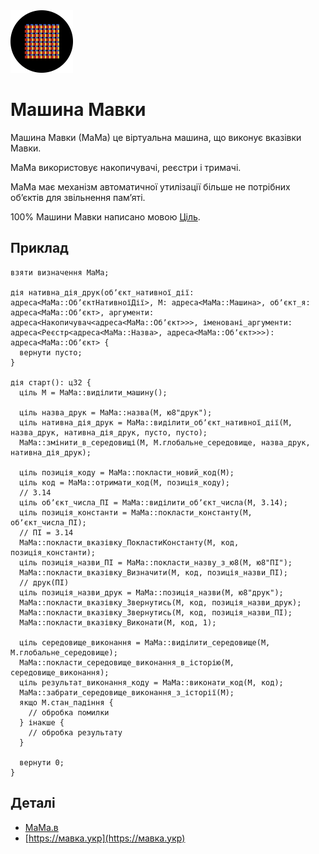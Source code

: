 <img src="./лого.svg" width="100" height="100" /> 

# Машина Мавки

Машина Мавки (МаМа) це віртуальна машина, що виконує вказівки Мавки.

МаМа використовує накопичувачі, реєстри і тримачі.

МаМа має механізм автоматичної утилізації більше не потрібних обʼєктів для звільнення памʼяті.

100% Машини Мавки написано мовою [Ціль](https://ціль.укр).

## Приклад

```ціль
взяти визначення МаМа;

дія нативна_дія_друк(обʼєкт_нативної_дії: адреса<МаМа::ОбʼєктНативноїДії>, М: адреса<МаМа::Машина>, обʼєкт_я: адреса<МаМа::Обʼєкт>, аргументи: адреса<Накопичувач<адреса<МаМа::Обʼєкт>>>, іменовані_аргументи: адреса<Реєстр<адреса<МаМа::Назва>, адреса<МаМа::Обʼєкт>>>): адреса<МаМа::Обʼєкт> {
  вернути пусто;
}

дія старт(): ц32 {
  ціль М = МаМа::виділити_машину();
  
  ціль назва_друк = МаМа::назва(М, ю8"друк");
  ціль нативна_дія_друк = МаМа::виділити_обʼєкт_нативної_дії(М, назва_друк, нативна_дія_друк, пусто, пусто);
  МаМа::змінити_в_середовищі(М, М.глобальне_середовище, назва_друк, нативна_дія_друк);

  ціль позиція_коду = МаМа::покласти_новий_код(М);
  ціль код = МаМа::отримати_код(М, позиція_коду);
  // 3.14
  ціль обʼєкт_числа_ПІ = МаМа::виділити_обʼєкт_числа(М, 3.14);
  ціль позиція_константи = МаМа::покласти_константу(М, обʼєкт_числа_ПІ);
  // ПІ = 3.14
  МаМа::покласти_вказівку_ПокластиКонстанту(М, код, позиція_константи);
  ціль позиція_назви_ПІ = МаМа::покласти_назву_з_ю8(М, ю8"ПІ");
  МаМа::покласти_вказівку_Визначити(М, код, позиція_назви_ПІ);
  // друк(ПІ)
  ціль позиція_назви_друк = МаМа::позиція_назви(М, ю8"друк");
  МаМа::покласти_вказівку_Звернутись(М, код, позиція_назви_друк);
  МаМа::покласти_вказівку_Звернутись(М, код, позиція_назви_ПІ);
  МаМа::покласти_вказівку_Виконати(М, код, 1);
  
  ціль середовище_виконання = МаМа::виділити_середовище(М, М.глобальне_середовище);
  МаМа::покласти_середовище_виконання_в_історію(М, середовище_виконання);
  ціль результат_виконання_коду = МаМа::виконати_код(М, код);
  МаМа::забрати_середовище_виконання_з_історії(М);
  якщо М.стан_падіння {
    // обробка помилки
  } інакше {
    // обробка результату
  }
  
  вернути 0;
}
```

## Деталі

- [МаМа.в](./МаМа.в)
- [https://мавка.укр](https://мавка.укр)